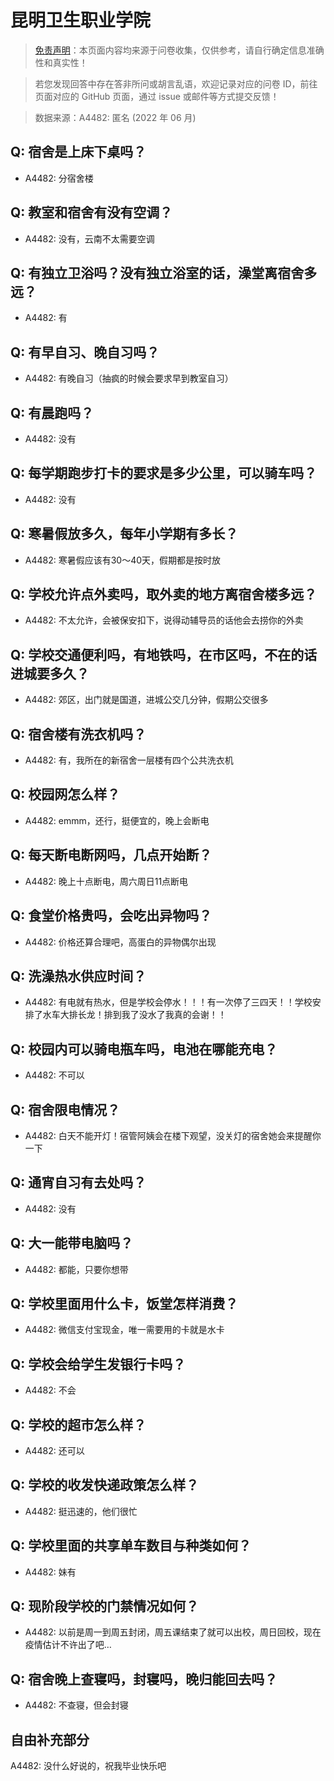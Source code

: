# 昆明卫生职业学院

> [免责声明](https://colleges.chat/#_3)：本页面内容均来源于问卷收集，仅供参考，请自行确定信息准确性和真实性！

> 若您发现回答中存在答非所问或胡言乱语，欢迎记录对应的问卷 ID，前往页面对应的 GitHub 页面，通过 issue 或邮件等方式提交反馈！

> 数据来源：A4482: 匿名 (2022 年 06 月)

## Q: 宿舍是上床下桌吗？

- A4482: 分宿舍楼

## Q: 教室和宿舍有没有空调？

- A4482: 没有，云南不太需要空调

## Q: 有独立卫浴吗？没有独立浴室的话，澡堂离宿舍多远？

- A4482: 有

## Q: 有早自习、晚自习吗？

- A4482: 有晚自习（抽疯的时候会要求早到教室自习）

## Q: 有晨跑吗？

- A4482: 没有

## Q: 每学期跑步打卡的要求是多少公里，可以骑车吗？

- A4482: 没有

## Q: 寒暑假放多久，每年小学期有多长？

- A4482: 寒暑假应该有30～40天，假期都是按时放

## Q: 学校允许点外卖吗，取外卖的地方离宿舍楼多远？

- A4482: 不太允许，会被保安扣下，说得动辅导员的话他会去捞你的外卖

## Q: 学校交通便利吗，有地铁吗，在市区吗，不在的话进城要多久？

- A4482: 郊区，出门就是国道，进城公交几分钟，假期公交很多

## Q: 宿舍楼有洗衣机吗？

- A4482: 有，我所在的新宿舍一层楼有四个公共洗衣机

## Q: 校园网怎么样？

- A4482: emmm，还行，挺便宜的，晚上会断电

## Q: 每天断电断网吗，几点开始断？

- A4482: 晚上十点断电，周六周日11点断电

## Q: 食堂价格贵吗，会吃出异物吗？

- A4482: 价格还算合理吧，高蛋白的异物偶尔出现

## Q: 洗澡热水供应时间？

- A4482: 有电就有热水，但是学校会停水！！！有一次停了三四天！！学校安排了水车大排长龙！排到我了没水了我真的会谢！！

## Q: 校园内可以骑电瓶车吗，电池在哪能充电？

- A4482: 不可以

## Q: 宿舍限电情况？

- A4482: 白天不能开灯！宿管阿姨会在楼下观望，没关灯的宿舍她会来提醒你一下

## Q: 通宵自习有去处吗？

- A4482: 没有

## Q: 大一能带电脑吗？

- A4482: 都能，只要你想带

## Q: 学校里面用什么卡，饭堂怎样消费？

- A4482: 微信支付宝现金，唯一需要用的卡就是水卡

## Q: 学校会给学生发银行卡吗？

- A4482: 不会

## Q: 学校的超市怎么样？

- A4482: 还可以

## Q: 学校的收发快递政策怎么样？

- A4482: 挺迅速的，他们很忙

## Q: 学校里面的共享单车数目与种类如何？

- A4482: 妹有

## Q: 现阶段学校的门禁情况如何？

- A4482: 以前是周一到周五封闭，周五课结束了就可以出校，周日回校，现在疫情估计不许出了吧…

## Q: 宿舍晚上查寝吗，封寝吗，晚归能回去吗？

- A4482: 不查寝，但会封寝

## 自由补充部分

A4482: 没什么好说的，祝我毕业快乐吧